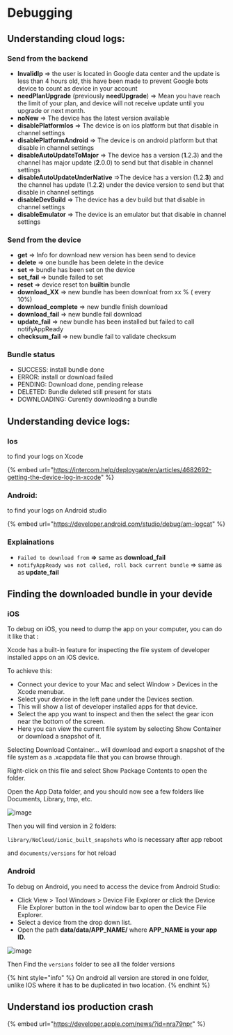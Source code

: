 # Debugging

## Understanding cloud logs:

### Send from the backend

* **InvalidIp** => the user is located in Google data center and the update is less than 4 hours old, this have been made to prevent Google bots device to count as device in your account
* **needPlanUpgrade** (previously **needUpgrade**) => Mean you have reach the limit of your plan, and device will not receive update until you upgrade or next month.
* **noNew** => The device has the latest version available
* **disablePlatformIos** => The device is on ios platform but that disable in channel settings
* **disablePlatformAndroid** => The device is on android platform but that disable in channel settings
* **disableAutoUpdateToMajor** => The device has a version (**1**.2.3) and the channel has major update (**2**.0.0) to send but that disable in channel settings
* **disableAutoUpdateUnderNative** =>The device has a version (1.2.**3**) and the channel has  update (1.2.**2**) under the device version to send but that disable in channel settings
* **disableDevBuild** => The device has a dev build but that disable in channel settings
* **disableEmulator** => The device is an emulator but that disable in channel settings

### Send from the device

* **get** => Info for download new version has been send to device
* **delete** => one bundle has been delete in the device
* **set** => bundle has been set on the device
* **set\_fail** => bundle failed to set&#x20;
* **reset** => device reset ton **builtin** bundle
* **download\_XX** => new bundle has been downloat from xx % ( every 10%)
* **download\_complete** => new bundle finish download
* **download\_fail** => new bundle fail download
* **update\_fail** => new bundle has been installed but failed to call notifyAppReady
* **checksum\_fail** => new bundle fail to validate checksum

### Bundle status

* SUCCESS: install bundle done
* ERROR: install or download failed
* PENDING: Download done, pending release
* DELETED: Bundle deleted still present for stats
* DOWNLOADING: Curently downloading a bundle



## Understanding device logs:

### Ios

to find your logs on Xcode&#x20;

{% embed url="https://intercom.help/deploygate/en/articles/4682692-getting-the-device-log-in-xcode" %}

### Android:

to find your logs on Android studio

{% embed url="https://developer.android.com/studio/debug/am-logcat" %}

### Explainations

* `Failed to download from` **=>** same as **download\_fail**
* `notifyAppReady was not called, roll back current bundle` => same as as **update\_fail**

## Finding the downloaded bundle in your devide

### iOS

To debug on iOS, you need to dump the app on your computer, you can do it like that :

Xcode has a built-in feature for inspecting the file system of developer installed apps on an iOS device.

To achieve this:

* Connect your device to your Mac and select Window > Devices in the Xcode menubar.
* Select your device in the left pane under the Devices section.
* &#x20;This will show a list of developer installed apps for that device.&#x20;
* Select the app you want to inspect and then the select the gear icon near the bottom of the screen.
* &#x20;Here you can view the current file system by selecting Show Container or download a snapshot of it.&#x20;

Selecting Download Container... will download and export a snapshot of the file system as a .xcappdata file that you can browse through.

Right-click on this file and select Show Package Contents to open the folder.

Open the App Data folder, and you should now see a few folders like Documents, Library, tmp, etc.

![image](https://user-images.githubusercontent.com/4084527/166708589-8d500351-e140-41c3-bea2-a037fe35243e.png)

Then you will find version in 2 folders:

`library/NoCloud/ionic_built_snapshots` who is necessary after app reboot

and `documents/versions` for hot reload

### Android

To debug on Android, you need to access the device from Android Studio:

* Click View > Tool Windows > Device File Explorer or click the Device File Explorer button in the tool window bar to open the Device File Explorer.&#x20;
* Select a device from the drop down list.
* Open the path **data/data/APP\_NAME/** where **APP\_NAME is your app ID.**

![image](https://user-images.githubusercontent.com/4084527/166708728-8f96fc73-5d90-426f-8d27-301697347a5f.png)

Then Find the `versions` folder to see all the folder versions

{% hint style="info" %}
On android all version are stored in one folder, unlike IOS where it has to be duplicated in two location.
{% endhint %}



## Understand ios production crash

{% embed url="https://developer.apple.com/news/?id=nra79npr" %}
